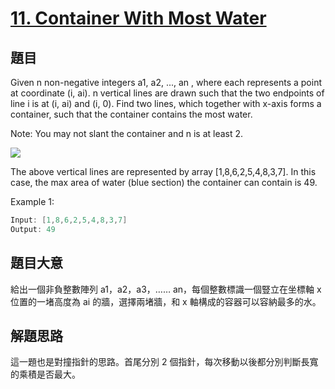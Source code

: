 # [11. Container With Most Water](https://leetcode.com/problems/container-with-most-water/)

## 題目

Given n non-negative integers a1, a2, ..., an , where each represents a point at coordinate (i, ai). n vertical lines are drawn such that the two endpoints of line i is at (i, ai) and (i, 0). Find two lines, which together with x-axis forms a container, such that the container contains the most water.

Note: You may not slant the container and n is at least 2.

![](https://s3-lc-upload.s3.amazonaws.com/uploads/2018/07/17/question_11.jpg)

The above vertical lines are represented by array [1,8,6,2,5,4,8,3,7]. In this case, the max area of water (blue section) the container can contain is 49.

Example 1:

```c
Input: [1,8,6,2,5,4,8,3,7]
Output: 49
```

## 題目大意

給出一個非負整數陣列 a1，a2，a3，…… an，每個整數標識一個豎立在坐標軸 x 位置的一堵高度為 ai 的牆，選擇兩堵牆，和 x 軸構成的容器可以容納最多的水。

## 解題思路

這一題也是對撞指針的思路。首尾分別 2 個指針，每次移動以後都分別判斷長寬的乘積是否最大。
